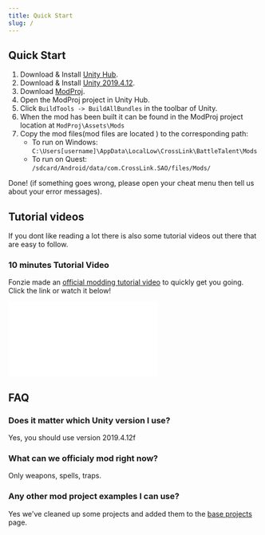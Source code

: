 ```yaml
---
title: Quick Start
slug: /
---
```


## Quick Start

1. Download & Install [Unity Hub](https://unity3d.com/get-unity/download).
2. Download & Install [Unity 2019.4.12](https://unity3d.com/unity/whats-new/2019.4.12).
3. Download [ModProj](https://github.com/fonzieyang/BTModToolkit/tree/master/ModProj).
4. Open the ModProj project in Unity Hub. 
5. Click `BuildTools -> BuildAllBundles` in the toolbar of Unity.
6. When the mod has been built it can be found in the ModProj project location at `ModProj\Assets\Mods`
7. Copy the mod files(mod files are located ) to the corresponding path:
   * To run on Windows: `C:\Users[username]\AppData\LocalLow\CrossLink\BattleTalent\Mods`
   * To run on Quest: `/sdcard/Android/data/com.CrossLink.SAO/files/Mods/`

Done! (if something goes wrong, please open your cheat menu then tell us about your error messages).

## Tutorial videos

If you dont like reading a lot there is also some tutorial videos out there that are easy to follow.

### 10 minutes Tutorial Video

Fonzie made an [official modding tutorial video](https://www.youtube.com/watch?v=alnqZcCeais) to quickly get you going. Click the link or watch it below!
<iframe src="//www.youtube.com/watch?v=alnqZcCeais" frameBorder="0" allowFullScreen></iframe>

## FAQ

### Does it matter which Unity version I use?
Yes, you should use version 2019.4.12f

### What can we officialy mod right now?
Only weapons, spells, traps.

### Any other mod project examples I can use?
Yes we've cleaned up some projects and added them to the [base projects](/docs/tutorial-base-projects) page.
